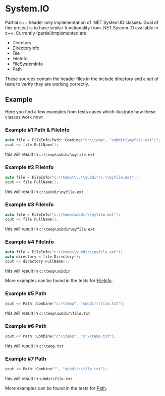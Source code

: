 # System.IO
Partial c++ header only implementation of .NET System.IO classes. Goal of this project is to have similar functionality from .NET System.IO available in c++. Currently (partial)implemented are:

* Directory
* DirectoryInfo
* File
* FileInfo
* FileSystemInfo
* Path

These sources contain the header files in the include directory and a set of tests to verify they are working correctly. 

## Example
Here you find a few examples from tests cases which illustrate how these classes work now:

### Example #1 Path & FileInfo
```cpp
auto file = FileInfo(Path::Combine("c:\\temp", "subdir\\myfile.ext"));
cout << file.FullName();
```
this will result in `c:\temp\subdir\myfile.ext`

### Example #2 FileInfo
```cpp
auto file = FileInfo("c:\\temp\\..\\subdir\\.\\myfile.ext");
cout << file.FullName();
```
this will result in `c:\subdir\myfile.ext`

### Example #3 FileInfo
```cpp
auto file = FileInfo("c:\\temp/subdir\\myfile.ext");
cout << file.FullName();
```
this will result in `c:\temp\subdir\myfile.ext`

### Example #4 FileInfo
```cpp
auto file = FileInfo("c:\\temp\\subdir\\myfile.ext");
auto directory = file.Directory();
cout << directory.FullName();
```
this will result in `c:\temp\subdir`

More examples can be found in the tests for [FileInfo](https://github.com/wtrsltnk/system.io/blob/master/tests/test-fileinfo.cpp).


### Example #5 Path
```cpp
cout << Path::Combine("c:\\temp", "subdir\\file.txt");
```
this will result in `c:\temp\subdir\file.txt`

### Example #6 Path
```cpp
cout << Path::Combine("c:\\temp", "c:\\temp.txt");
```
this will result in `c:\temp.txt`

### Example #7 Path
```cpp
cout << Path::Combine("", "subdir\\file.txt");
```
this will result in `subdir\file.txt`

More examples can be found in the tests for [Path](https://github.com/wtrsltnk/system.io/blob/master/tests/test-path.cpp).


